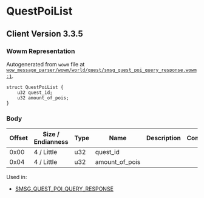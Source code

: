 # QuestPoiList

## Client Version 3.3.5

### Wowm Representation

Autogenerated from `wowm` file at [`wow_message_parser/wowm/world/quest/smsg_quest_poi_query_response.wowm:1`](https://github.com/gtker/wow_messages/tree/main/wow_message_parser/wowm/world/quest/smsg_quest_poi_query_response.wowm#L1).
```rust,ignore
struct QuestPoiList {
    u32 quest_id;
    u32 amount_of_pois;
}
```
### Body

| Offset | Size / Endianness | Type | Name | Description | Comment |
| ------ | ----------------- | ---- | ---- | ----------- | ------- |
| 0x00 | 4 / Little | u32 | quest_id |  |  |
| 0x04 | 4 / Little | u32 | amount_of_pois |  |  |


Used in:
* [SMSG_QUEST_POI_QUERY_RESPONSE](smsg_quest_poi_query_response.md)


